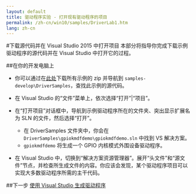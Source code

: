 ```yaml
---
layout: default
title: 驱动程序实验 - 打开现有驱动程序的项目
permalink: /zh-cn/win10/samples/DriverLab1.htm
lang: zh-cn
---
```


#下载源代码并在 Visual Studio 2015 中打开项目
本部分将指导你完成下载示例驱动程序的源代码并在 Visual Studio 中打开它的过程。

##在你的开发电脑上

* 你可以通过在[此处](https://github.com/ms-iot/samples/archive/develop.zip)下载所有示例的 zip 并导航到 `samples-develop\DriverSamples`，查找此示例的源代码。

* 在 Visual Studio 的“文件”菜单上，依次选择“打开”\|“项目”。

* 在“打开项目”对话框中，导航到示例驱动程序所在的文件夹、突出显示扩展名为 SLN 的文件，然后选择“打开”。
    * 在 DriverSamples 文件夹中，你会在 `DriverSamples\gpiokmdfdemo\gpiokmdfdemo.sln` 中找到 VS 解决方案。
    * `gpiokmdfdemo` 将生成一个 GPIO 内核模式外围设备驱动程序。
    
* 在 Visual Studio 中，切换到“解决方案资源管理器”。展开“头文件”和“源文件”节点，并检查所生成文件的内容。你应该会发现，某个驱动程序项目可以实现大多数驱动程序所需的主干代码。

##下一步
[使用 Visual Studio 生成驱动程序]({{site.baseurl}}/{{page.lang}}/win10/samples/DriverLab2.htm)
